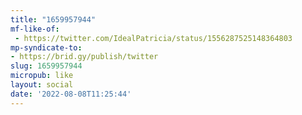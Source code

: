 ```yaml
---
title: "1659957944"
mf-like-of:
 - https://twitter.com/IdealPatricia/status/1556287525148364803
mp-syndicate-to:
- https://brid.gy/publish/twitter
slug: 1659957944
micropub: like
layout: social
date: '2022-08-08T11:25:44'
---
```

